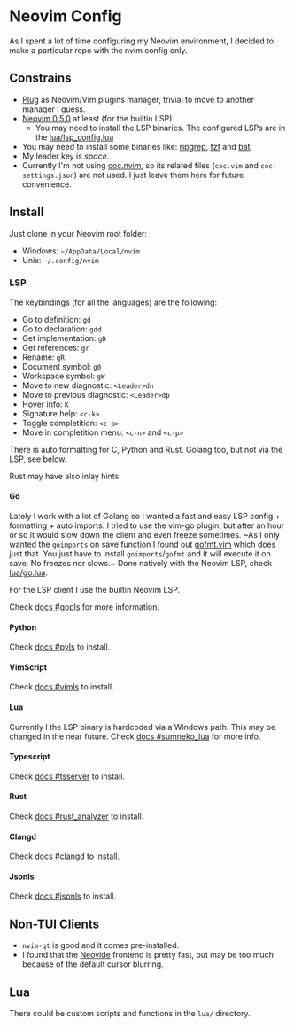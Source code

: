 # Neovim Config

As I spent a lot of time configuring my Neovim environment, I decided to make a particular repo with the nvim config only.

## Constrains

- [Plug](https://github.com/junegunn/vim-plug) as Neovim/Vim plugins manager, trivial to move to another manager I guess.
- [Neovim 0.5.0](https://github.com/neovim/neovim/releases/) at least (for the builtin LSP)
    - You may need to install the LSP binaries. The configured LSPs are in the [lua/lsp_config.lua](./lua/lsp_config.lua)
- You may need to install some binaries like: [ripgrep](https://github.com/BurntSushi/ripgrep), [fzf](https://github.com/junegunn/fzf) and [bat](https://github.com/sharkdp/bat).
- My leader key is *space*.
- Currently I'm not using [coc.nvim](https://github.com/neoclide/coc.nvim), so its related files (`coc.vim` and `coc-settings.json`) are not used. I just leave them here for future convenience.

## Install

Just clone in your Neovim root folder:

- Windows: `~/AppData/Local/nvim`
- Unix: `~/.config/nvim`

### LSP

The keybindings (for all the languages) are the following:

- Go to definition: `gd`
- Go to declaration: `gdd`
- Get implementation: `gD`
- Get references: `gr`
- Rename: `gR`
- Document symbol: `g0`
- Workspace symbol: `gW`
- Move to new diagnostic: `<Leader>dn`
- Move to previous diagnostic: `<Leader>dp`
- Hover info: `K`
- Signature help: `<c-k>`
- Toggle completition: `<c-p>`
- Move in completition menu: `<c-n>` and `<c-p>`

There is auto formatting for C, Python and Rust. Golang too, but not via the LSP, see below.

Rust may have also inlay hints.

#### Go

Lately I work with a lot of Golang so I wanted a fast and easy LSP config + formatting + auto imports. 
I tried to use the vim-go plugin, but after an hour or so it would slow down the client and even freeze sometimes.
~As I only wanted the `goimports` on save function I found out [gofmt.vim](https://github.com/tweekmonster/gofmt.vim) which does just that.
You just have to install `goimports`/`gofmt` and it will execute it on save. No freezes nor slows.~
Done natively with the Neovim LSP, check [lua/go.lua](./lua/go.lua).

For the LSP client I use the builtin Neovim LSP.

Check [docs #gopls](https://github.com/neovim/nvim-lspconfig#gopls) for more information.

#### Python

Check [docs #pyls](https://github.com/neovim/nvim-lspconfig#pyls) to install.

#### VimScript

Check [docs #vimls](https://github.com/neovim/nvim-lspconfig#vimls) to install.

#### Lua

Currently I the LSP binary is hardcoded via a Windows path. This may be changed in the near future.
Check [docs #sumneko_lua](https://github.com/neovim/nvim-lspconfig#sumneko_lua) for more info.

#### Typescript

Check [docs #tsserver](https://github.com/neovim/nvim-lspconfig#tsserver) to install.

#### Rust

Check [docs #rust_analyzer](https://github.com/neovim/nvim-lspconfig#rust_analyzer) to install.

#### Clangd

Check [docs #clangd](https://github.com/neovim/nvim-lspconfig#clangd) to install.

#### Jsonls

Check [docs #jsonls](https://github.com/neovim/nvim-lspconfig#jsonls) to install.

## Non-TUI Clients

- `nvim-qt` is good and it comes pre-installed.
- I found that the [Neovide](https://github.com/Kethku/neovide) frontend is pretty fast, but may be too much because of the default cursor blurring.

## Lua

There could be custom scripts and functions in the `lua/` directory.

